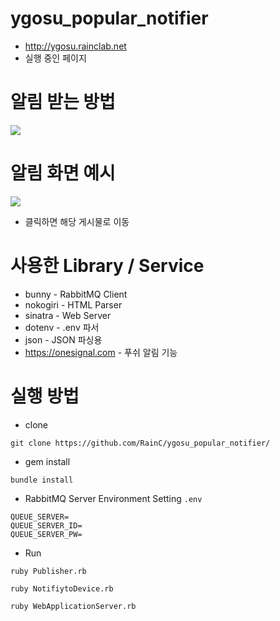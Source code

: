 # ygosu_popular_notifier
- http://ygosu.rainclab.net
- 실행 중인 페이지


# 알림 받는 방법
![](https://i.imgur.com/SvZABoJ.png)

# 알림 화면 예시
![](https://i.imgur.com/mm77HH2.png)
- 클릭하면 해당 게시물로 이동

# 사용한 Library / Service
- bunny - RabbitMQ Client
- nokogiri - HTML Parser
- sinatra - Web Server
- dotenv - .env 파서
- json - JSON 파싱용
- https://onesignal.com - 푸쉬 알림 기능 

# 실행 방법
- clone
```
git clone https://github.com/RainC/ygosu_popular_notifier/
```
- gem install
```
bundle install
```
- RabbitMQ Server Environment Setting `.env`
```
QUEUE_SERVER=
QUEUE_SERVER_ID=
QUEUE_SERVER_PW=
```

- Run
```
ruby Publisher.rb
```

```
ruby NotifiytoDevice.rb
```

```
ruby WebApplicationServer.rb
```
